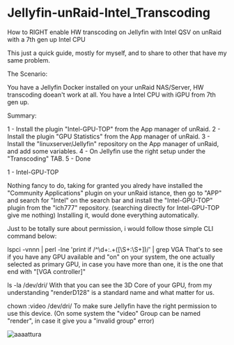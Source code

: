 # Jellyfin-unRaid-Intel_Transcoding
How to RIGHT enable HW transcoding on Jellyfin with Intel QSV on unRaid with a 7th gen up Intel CPU

This just a quick guide, mostly for myself, and to share to other that have my same problem.

The Scenario:

You have a Jellyfin Docker installed on your unRaid NAS/Server, HW transcoding doean't work at all.
You have a Intel CPU with iGPU from 7th gen up. 

Summary:

1 - Install the plugin "Intel-GPU-TOP" from the App manager of unRaid.
2 - Install the plugin "GPU Statistics" from the App manager of unRaid.
3 - Install the "linuxserver/Jellyfin" repository on the App manager of unRaid, and add some variables.
4 - On Jellyfin use the right setup under the "Transcoding" TAB.
5 - Done


1 - Intel-GPU-TOP

Nothing fancy to do, taking for granted you alredy have installed the "Community Applications" plugin on your unRaid istance, then go to "APP" and search for "Intel" on the search bar and install the "Intel-GPU-TOP" plugin from the "ich777" repository. (searching directly for Intel-GPU-TOP give me nothing)
Installing it, would done everything automatically.

Just to be totally sure about permission, i would follow those simple CLI command below: 

lspci -vnnn | perl -lne 'print if /^\d+\:.+(\[\S+\:\S+\])/' | grep VGA
That's to see if you have any GPU available and "on" on your system, the one actually selected as primary GPU, in case you have more than one, it is the one that end with "[VGA controller]"

ls -la /dev/dri/
With that you can see the 3D Core of your GPU, from my understanding "renderD128" is a standard name and what matter for us. 

chown :video /dev/dri/
To make sure Jellyfin have the right permission to use this device. (On some system the "video" Group can be named "render", in case it give you a "invalid group" error)

![aaaattura](https://github.com/IlTossico/Jellyfin-unRaid-Intel_Transcoding/assets/77573228/f2f5a4da-2511-4a8e-b8d0-1fdbb68b29be)


